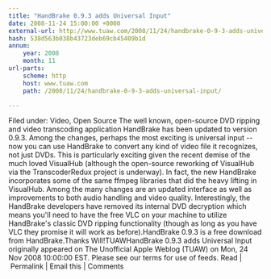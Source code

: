 ```yaml
---
title: "HandBrake 0.9.3 adds Universal Input"
date: 2008-11-24 15:00:00 +0000
external-url: http://www.tuaw.com/2008/11/24/handbrake-0-9-3-adds-universal-input/
hash: 538d563b038b43723deb69cb45409b1d
annum:
    year: 2008
    month: 11
url-parts:
    scheme: http
    host: www.tuaw.com
    path: /2008/11/24/handbrake-0-9-3-adds-universal-input/

---
```


Filed under: Video, Open Source
The well known, open-source DVD ripping and video transcoding application HandBrake has been updated to version 0.9.3. Among the changes, perhaps the most exciting is universal input -- now you can use HandBrake to convert any kind of video file it recognizes, not just DVDs. This is particularly exciting given the recent demise of the much loved VisualHub (although the open-source reworking of VisualHub via the TranscoderRedux project is underway). In fact, the new HandBrake incorporates some of the same ffmpeg libraries that did the heavy lifting in VisualHub. Among the many changes are an updated interface as well as improvements to both audio handling and video quality. Interestingly, the HandBrake developers have removed its internal DVD decryption which means you'll need to have the free VLC on your machine to utilize HandBrake's classic DVD ripping functionality (though as long as you have VLC they promise it will work as before).HandBrake 0.9.3 is a free download from HandBrake.Thanks Will!TUAWHandBrake 0.9.3 adds Universal Input originally appeared on The Unofficial Apple Weblog (TUAW) on Mon, 24 Nov 2008 10:00:00 EST.  Please see our terms for use of feeds.
Read | Permalink | Email this | Comments


 

